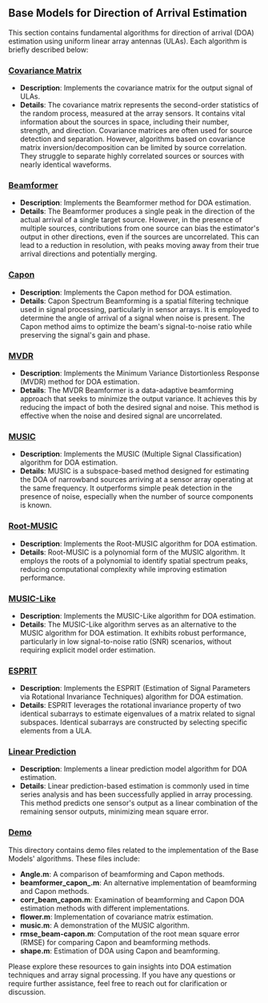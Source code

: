 ## Base Models for Direction of Arrival Estimation

This section contains fundamental algorithms for direction of arrival (DOA) estimation using uniform linear array antennas (ULAs). Each algorithm is briefly described below:

### [Covariance Matrix](Covariance.m)
- **Description**: Implements the covariance matrix for the output signal of ULAs.
- **Details**: The covariance matrix represents the second-order statistics of the random process, measured at the array sensors. It contains vital information about the sources in space, including their number, strength, and direction. Covariance matrices are often used for source detection and separation. However, algorithms based on covariance matrix inversion/decomposition can be limited by source correlation. They struggle to separate highly correlated sources or sources with nearly identical waveforms.

### [Beamformer](Beamformer.m)
- **Description**: Implements the Beamformer method for DOA estimation.
- **Details**: The Beamformer produces a single peak in the direction of the actual arrival of a single target source. However, in the presence of multiple sources, contributions from one source can bias the estimator's output in other directions, even if the sources are uncorrelated. This can lead to a reduction in resolution, with peaks moving away from their true arrival directions and potentially merging.

### [Capon](Capon.m)
- **Description**: Implements the Capon method for DOA estimation.
- **Details**: Capon Spectrum Beamforming is a spatial filtering technique used in signal processing, particularly in sensor arrays. It is employed to determine the angle of arrival of a signal when noise is present. The Capon method aims to optimize the beam's signal-to-noise ratio while preserving the signal's gain and phase.

### [MVDR](MVDR.m)
- **Description**: Implements the Minimum Variance Distortionless Response (MVDR) method for DOA estimation.
- **Details**: The MVDR Beamformer is a data-adaptive beamforming approach that seeks to minimize the output variance. It achieves this by reducing the impact of both the desired signal and noise. This method is effective when the noise and desired signal are uncorrelated.

### [MUSIC](Music.m)
- **Description**: Implements the MUSIC (Multiple Signal Classification) algorithm for DOA estimation.
- **Details**: MUSIC is a subspace-based method designed for estimating the DOA of narrowband sources arriving at a sensor array operating at the same frequency. It outperforms simple peak detection in the presence of noise, especially when the number of source components is known.

### [Root-MUSIC](Root_Music.m)
- **Description**: Implements the Root-MUSIC algorithm for DOA estimation.
- **Details**: Root-MUSIC is a polynomial form of the MUSIC algorithm. It employs the roots of a polynomial to identify spatial spectrum peaks, reducing computational complexity while improving estimation performance.

### [MUSIC-Like](Music_Like.m)
- **Description**: Implements the MUSIC-Like algorithm for DOA estimation.
- **Details**: The MUSIC-Like algorithm serves as an alternative to the MUSIC algorithm for DOA estimation. It exhibits robust performance, particularly in low signal-to-noise ratio (SNR) scenarios, without requiring explicit model order estimation.

### [ESPRIT](Esprit.m)
- **Description**: Implements the ESPRIT (Estimation of Signal Parameters via Rotational Invariance Techniques) algorithm for DOA estimation.
- **Details**: ESPRIT leverages the rotational invariance property of two identical subarrays to estimate eigenvalues of a matrix related to signal subspaces. Identical subarrays are constructed by selecting specific elements from a ULA.

### [Linear Prediction](linear.m)
- **Description**: Implements a linear prediction model algorithm for DOA estimation.
- **Details**: Linear prediction-based estimation is commonly used in time series analysis and has been successfully applied in array processing. This method predicts one sensor's output as a linear combination of the remaining sensor outputs, minimizing mean square error.

### [Demo](./Demo/)
This directory contains demo files related to the implementation of the Base Models' algorithms. These files include:

- **Angle.m**: A comparison of beamforming and Capon methods.
- **beamformer_capon_.m**: An alternative implementation of beamforming and Capon methods.
- **corr_beam_capon.m**: Examination of beamforming and Capon DOA estimation methods with different implementations.
- **flower.m**: Implementation of covariance matrix estimation.
- **music.m**: A demonstration of the MUSIC algorithm.
- **rmse_beam-capon.m**: Computation of the root mean square error (RMSE) for comparing Capon and beamforming methods.
- **shape.m**: Estimation of DOA using Capon and beamforming.

Please explore these resources to gain insights into DOA estimation techniques and array signal processing. If you have any questions or require further assistance, feel free to reach out for clarification or discussion.

